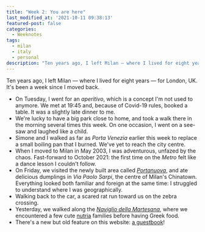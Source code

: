 ```yaml
---
title: "Week 2: You are here"
last_modified_at: '2021-10-11 09:38:13'
featured-post: false
categories:
  - Weeknotes
tags:
  - milan
  - italy
  - personal
description: "Ten years ago, I left Milan — where I lived for eight years — for London, UK. It's been a week since I moved back."
---
```

<p class="lead">Ten years ago, I left Milan — where I lived for eight years — for London, UK. It's been a week since I moved back.</p>

<!--more-->

<ul class="smd-ul">
<li>On Tuesday, I went for an <em>aperitivo</em>, which is a concept I'm not used to anymore. We met at 19:45 and, because of Covid-19 rules, booked a table. It was a slightly late dinner to me.</li>
<li>We're lucky to have a big park close to home, and took a walk there in the morning several times this week. On one occasion, I went on a see-saw and laughed like a child.</li>
<li>Simone and I walked as far as <em>Porta Venezia</em> earlier this week to replace a small boiling pan that I burned. We've yet to reach the city centre.</li>
<li>When I moved to Milan in May 2003, I was adventurous, unfazed by the chaos. Fast-forward to October 2021: the first time on the <em>Metro</em> felt like a dance lesson I couldn't follow.</li>
<li>On Friday, we visited the newly built area called <a href="https://www.portanuova.com/it" target="_blank" rel="noopener"><em>Portanuova</em></a>, and ate delicious dumplings in <em>Via Paolo Sarpi</em>, the centre of Milan's Chinatown. Everything looked both familiar and foreign at the same time: I struggled to understand where I was geographically.</li>
<li>Walking back to the car, a scared rat run toward us on the zebra crossing.</li>
<li>Yesterday, we walked along the <a href="https://en.wikipedia.org/wiki/Naviglio_Martesana" target="_blank" rel="noopener"><em>Naviglio della Martesana</em></a>, where we encountered a few cute <a href="https://en.wikipedia.org/wiki/Coypu" target="_blank" rel="noopener">nutria</a> families before having Greek food.</li>
<li>There's a new but old feature on this website: <a href="https://silviamaggidesign.com/get-in-touch-silviamaggi#guestbook">a guestbook</a>!</li>
</ul>